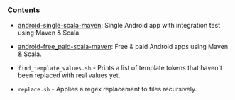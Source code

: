 ### Contents

* [android-single-scala-maven](android-single-scala-maven): Single Android app with integration test using Maven & Scala.

* [android-free_paid-scala-maven](android-free_paid-scala-maven): Free & paid Android apps using Maven & Scala.

* `find_template_values.sh` - Prints a list of template tokens that haven't been replaced with real values yet.

* `replace.sh` - Applies a regex replacement to files recursively.
